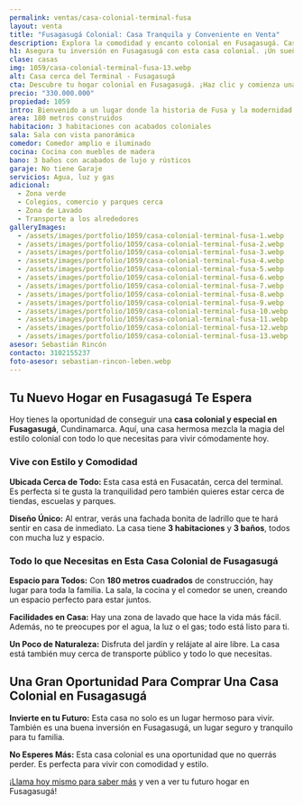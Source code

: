 ```yaml
---
permalink: ventas/casa-colonial-terminal-fusa
layout: venta
title: "Fusagasugá Colonial: Casa Tranquila y Conveniente en Venta"
description: Explora la comodidad y encanto colonial en Fusagasugá. Casa cerca del terminal, ideal para tu familia. ¡Haz clic y descubre tu próximo hogar!
h1: Asegura tu inversión en Fusagasugá con esta casa colonial. ¡Un sueño de tradición y comodidad!
clase: casas
img: 1059/casa-colonial-terminal-fusa-13.webp
alt: Casa cerca del Terminal - Fusagasugá
cta: Descubre tu hogar colonial en Fusagasugá. ¡Haz clic y comienza una nueva vida hoy!
precio: "330.000.000"
propiedad: 1059
intro: Bienvenido a un lugar donde la historia de Fusa y la modernidad se fusionan en una encantadora casa colonial
area: 180 metros construidos
habitacion: 3 habitaciones con acabados coloniales
sala: Sala con vista panorámica
comedor: Comedor amplio e iluminado
cocina: Cocina con muebles de madera
bano: 3 baños con acabados de lujo y rústicos
garaje: No tiene Garaje
servicios: Agua, luz y gas 
adicional:
  - Zona verde
  - Colegios, comercio y parques cerca
  - Zona de Lavado
  - Transporte a los alrededores
galleryImages:
  - /assets/images/portfolio/1059/casa-colonial-terminal-fusa-1.webp
  - /assets/images/portfolio/1059/casa-colonial-terminal-fusa-2.webp
  - /assets/images/portfolio/1059/casa-colonial-terminal-fusa-3.webp
  - /assets/images/portfolio/1059/casa-colonial-terminal-fusa-4.webp
  - /assets/images/portfolio/1059/casa-colonial-terminal-fusa-5.webp
  - /assets/images/portfolio/1059/casa-colonial-terminal-fusa-6.webp
  - /assets/images/portfolio/1059/casa-colonial-terminal-fusa-7.webp
  - /assets/images/portfolio/1059/casa-colonial-terminal-fusa-8.webp
  - /assets/images/portfolio/1059/casa-colonial-terminal-fusa-9.webp
  - /assets/images/portfolio/1059/casa-colonial-terminal-fusa-10.webp
  - /assets/images/portfolio/1059/casa-colonial-terminal-fusa-11.webp
  - /assets/images/portfolio/1059/casa-colonial-terminal-fusa-12.webp
  - /assets/images/portfolio/1059/casa-colonial-terminal-fusa-13.webp
asesor: Sebastián Rincón
contacto: 3102155237
foto-asesor: sebastian-rincon-leben.webp
---
```

## Tu Nuevo Hogar en Fusagasugá Te Espera

Hoy tienes la oportunidad de conseguir una **casa colonial y especial en Fusagasugá**, Cundinamarca. Aquí, una casa hermosa mezcla la magia del estilo colonial con todo lo que necesitas para vivir cómodamente hoy.

### Vive con Estilo y Comodidad

**Ubicada Cerca de Todo:** Esta casa está en Fusacatán, cerca del terminal. Es perfecta si te gusta la tranquilidad pero también quieres estar cerca de tiendas, escuelas y parques.

**Diseño Único:** Al entrar, verás una fachada bonita de ladrillo que te hará sentir en casa de inmediato. La casa tiene **3 habitaciones** y **3 baños**, todos con mucha luz y espacio.

### Todo lo que Necesitas en Esta Casa Colonial de Fusagasugá

**Espacio para Todos:** Con **180 metros cuadrados** de construcción, hay lugar para toda la familia. La sala, la cocina y el comedor se unen, creando un espacio perfecto para estar juntos.

**Facilidades en Casa:** Hay una zona de lavado que hace la vida más fácil. Además, no te preocupes por el agua, la luz o el gas; todo está listo para ti.

**Un Poco de Naturaleza:** Disfruta del jardín y relájate al aire libre. La casa está también muy cerca de transporte público y todo lo que necesitas.

## Una Gran Oportunidad Para Comprar Una Casa Colonial en Fusagasugá

**Invierte en tu Futuro:** Esta casa no solo es un lugar hermoso para vivir. También es una buena inversión en Fusagasugá, un lugar seguro y tranquilo para tu familia.

**No Esperes Más:** Esta casa colonial es una oportunidad que no querrás perder. Es perfecta para vivir con comodidad y estilo.

¡[Llama hoy mismo para saber más](#asesor) y ven a ver tu futuro hogar en Fusagasugá!
